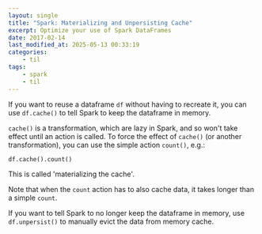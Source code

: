 ```yaml
---
layout: single
title: "Spark: Materializing and Unpersisting Cache"
excerpt: Optimize your use of Spark DataFrames
date: 2017-02-14
last_modified_at: 2025-05-13 00:33:19
categories:
    - til
tags:
    - spark
    - til
---
```


If you want to reuse a dataframe `df` without having to recreate it,
you can use `df.cache()` to tell Spark to keep the dataframe in memory.

`cache()` is a transformation, which are lazy in Spark,
and so won't take effect until an action is called.
To force the effect of `cache()` (or another transformation),
you can use the simple action `count()`, e.g.:

```python
df.cache().count()
```

This is called 'materializing the cache'.

Note that when the `count` action has to also cache data,
it takes longer than a simple `count`.

If you want to tell Spark to no longer keep the dataframe in memory,
use `df.unpersist()` to manually evict the data from memory cache.
